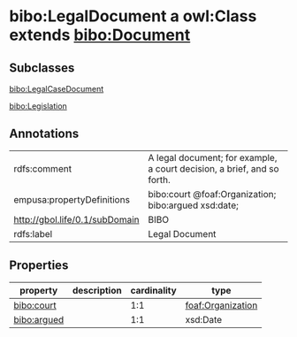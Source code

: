 # bibo:LegalDocument a owl:Class extends [bibo:Document](/ontology/bibo/Document)

## Subclasses

[bibo:LegalCaseDocument](/ontology/bibo/LegalCaseDocument)

[bibo:Legislation](/ontology/bibo/Legislation)

## Annotations

|||
|-----|-----|
|rdfs:comment|A legal document; for example, a court decision, a brief, and so forth.|
|empusa:propertyDefinitions|bibo:court @foaf:Organization;<br>bibo:argued xsd:date;|
|<http://gbol.life/0.1/subDomain>|BIBO|
|rdfs:label|Legal Document|

## Properties

|property|description|cardinality|type|
|-----|-----|-----|-----|
|[bibo:court](/ontology/bibo/court)||1:1|[foaf:Organization](/foaf/0.1/Organization)|
|[bibo:argued](/ontology/bibo/argued)||1:1|xsd:Date|
